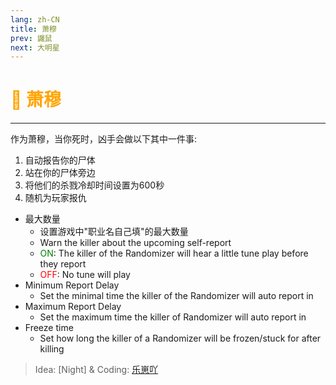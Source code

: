 ```yaml
---
lang: zh-CN
title: 萧穆
prev: 鼹鼠
next: 大明星
---
```


# <font color="#ffa500">🎲 <b>萧穆</b></font> <Badge text="Basic" type="tip" vertical="middle"/>

***

作为萧穆，当你死时，凶手会做以下其中一件事:<br>

1. 自动报告你的尸体
2. 站在你的尸体旁边
3. 将他们的杀戮冷却时间设置为600秒
4. 随机为玩家报仇

- 最大数量
  - 设置游戏中"职业名自己填"的最大数量
  - Warn the killer about the upcoming self-report
  - <font color=green>ON</font>: The killer of the Randomizer will hear a little tune play before they report
  - <font color=red>OFF</font>: No tune will play
- Minimum Report Delay
  - Set the minimal time the killer of the Randomizer will auto report in
- Maximum Report Delay
  - Set the maximum time the killer of Randomizer will auto report in
- Freeze time
  - Set how long the killer of a Randomizer will be frozen/stuck for after killing

> Idea: [Night] & Coding: [乐崽吖](https://github.com/LezaiYa)
